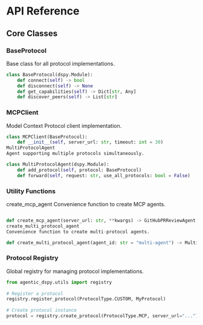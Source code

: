 # API Reference  
  
## Core Classes  
  
### BaseProtocol  
  
Base class for all protocol implementations.  
  
```python  
class BaseProtocol(dspy.Module):  
    def connect(self) -> bool  
    def disconnect(self) -> None  
    def get_capabilities(self) -> Dict[str, Any]  
    def discover_peers(self) -> List[str] 
```

### MCPClient

Model Context Protocol client implementation.

```python  
class MCPClient(BaseProtocol):  
    def __init__(self, server_url: str, timeout: int = 30)
MultiProtocolAgent
Agent supporting multiple protocols simultaneously.

class MultiProtocolAgent(dspy.Module):  
    def add_protocol(self, protocol: BaseProtocol)  
    def forward(self, request: str, use_all_protocols: bool = False)
```



### Utility Functions

create_mcp_agent
Convenience function to create MCP agents.

```python  

def create_mcp_agent(server_url: str, **kwargs) -> GitHubPRReviewAgent
create_multi_protocol_agent
Convenience function to create multi-protocol agents.

def create_multi_protocol_agent(agent_id: str = "multi-agent") -> MultiProtocolAgent
```

### Protocol Registry

Global registry for managing protocol implementations.

```python  
from agentic_dspy.utils import registry  
  
# Register a protocol  
registry.register_protocol(ProtocolType.CUSTOM, MyProtocol)  
  
# Create protocol instance  
protocol = registry.create_protocol(ProtocolType.MCP, server_url="...")

```
